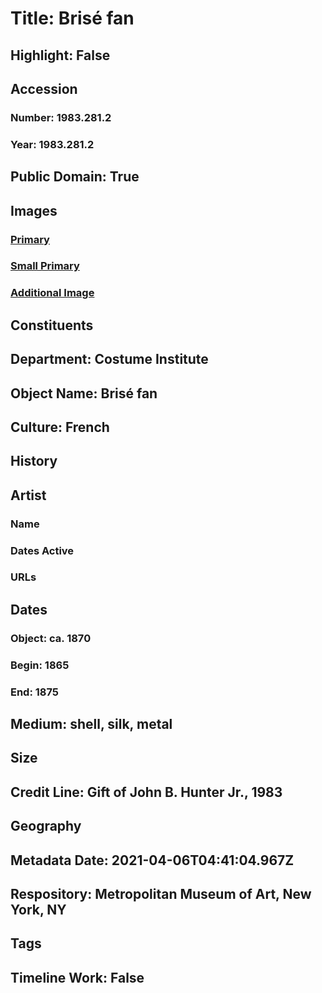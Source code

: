 # Title: Brisé fan
## Highlight: False
## Accession
### Number: 1983.281.2
### Year: 1983.281.2
## Public Domain: True
## Images
### [Primary](https://images.metmuseum.org/CRDImages/ci/original/1983.281.2.jpg)
### [Small Primary](https://images.metmuseum.org/CRDImages/ci/web-large/1983.281.2.jpg)
### [Additional Image](https://images.metmuseum.org/CRDImages/ci/original/1983.281.2_d.jpg)
## Constituents
## Department: Costume Institute
## Object Name: Brisé fan
## Culture: French
## History
## Artist
### Name
### Dates Active
### URLs
## Dates
### Object: ca. 1870
### Begin: 1865
### End: 1875
## Medium: shell, silk, metal
## Size
## Credit Line: Gift of John B. Hunter Jr., 1983
## Geography
## Metadata Date: 2021-04-06T04:41:04.967Z
## Respository: Metropolitan Museum of Art, New York, NY
## Tags
## Timeline Work: False
